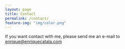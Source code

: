 ```yaml
---
layout: page
title: Contact
permalink: /contact/
feature-img: "img/color.png"
---
```


If you want contact with me, please send me an e-mail to [enrique@enriquecatala.com](mailto:enrique@enriquecatala.com)